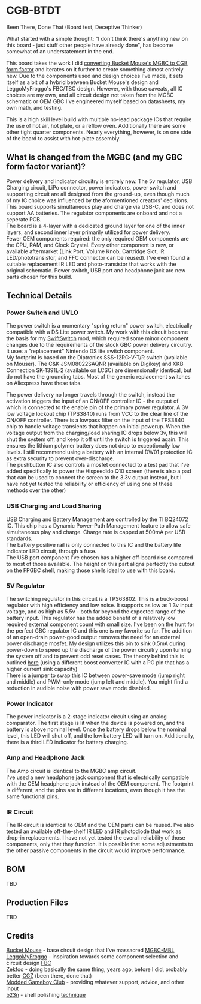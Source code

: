# CGB-BTDT
Been There, Done That (Board test, Deceptive Thinker)

What started with a simple thought: "I don't think there's anything new on this board - just stuff other people have already done", has become somewhat of an understatement in the end.

This board takes the work I did [converting Bucket Mouse's MGBC to CGB form factor](https://github.com/ConsolesandCasks/Game-Boy-Pocket-Color) and iterates on it further to create something almost entirely new. 
Due to the components used and design choices I've made, it sets itself as a bit of a hybrid between Bucket Mouse's design and LeggoMyFroggo's FBC/TBC design. However, with those caveats, all IC choices are my own, and all circuit design not taken from the MGBC schematic or OEM GBC I've engineered myself based on datasheets, my own math, and testing.

This is a high skill level build with multiple no-lead package ICs that require the use of hot air, hot plate, or a reflow oven. Additionally there are some other tight quarter components. Nearly everything, however, is on one side of the board to assist with hot-plate assembly.

## What is changed from the MGBC (and my GBC form factor variant)?
Power delivery and indicator circuitry is entirely new. The 5v regulator, USB Charging circuit, LiPo connector, power indicators, power switch and supporting circuit are all designed from the ground-up, even though much of my IC choice was influenced by the aformentioned creators' decisions. 
<br/>This board supports simultaneous play and charge via USB-C, and does not support AA batteries. The regulator components are onboard and not a seperate PCB.
<br/>The board is a 4-layer with a dedicated ground layer for one of the inner layers, and second inner layer primarily utilized for power delivery.
<br/>Fewer OEM components required: the only required OEM components are the CPU, RAM, and Clock Crystal. Every other component is new, or available aftermarket (Link Port, Volume Knob, Cartridge Slot, IR LED/phototransistor, and FFC connector can be reused). I've even found a suitable replacement IR LED and photo-transistor that works with the original schematic.
Power switch, USB port and headphone jack are new parts chosen for this build.

## Technical Details
### Power Switch and UVLO

The power switch is a momentary "spring return" power switch, electrically compatible with a DS Lite power switch. My work with this circuit became the basis for my [SwiftSwitch](https://github.com/ConsolesandCasks/SwiftSwitch-GBC) mod, which required some minor component changes due to the requirements of the stock GBC power delivery circuitry.
<br/>It uses a "replacement" Nintendo DS lite switch component. 
<br/>My footprint is based on the Diptronics SSS-12RG-V-T/R switch (available on Mouser). The C&K JSM08022SAQNR (available on Digikey) and XKB Connection SK-1391L-2 (available on LCSC) are dimensionally identical, but do not have the grounding tabs. Most of the generic replacement switches on Aliexpress have these tabs.

The power delivery no longer travels through the switch, instead the activation triggers the input of an ON/OFF controller IC - the output of which is connected to the enable pin of the primary power regulator. A 3V low voltage lockout chip (TPS3840) runs from VCC to the clear line of the ON/OFF controller. There is a lowpass filter on the input of the TPS3840 chip to handle voltage transients that happen on initial powerup. When the voltage output from the charging/load sharing IC drops below 3v, this will shut the system off, and keep it off until the switch is triggered again. This ensures the lithium polymer battery does not drop to exceptionally low levels. I still recommend using a battery with an internal DW01 protection IC as extra security to prevent over-discharge.
<br/>The pushbutton IC also controls a mosfet connected to a test pad that I've added specifically to power the Hispeedido Q10 screen (there is also a pad that can be used to connect the screen to the 3.3v output instead, but I have not yet tested the reliability or efficiency of using one of these methods over the other)

### USB Charging and Load Sharing

USB Charging and Battery Management are controlled by the TI BQ24072 IC. This chip has a Dynamic Power-Path Management feature to allow safe simultaneous play and charge. Charge rate is capped at 500mA per USB standards. 
<br/>The battery positive rail is only connected to this IC and the battery life indicator LED circuit, through a fuse. 
<br/>The USB port component I've chosen has a higher off-board rise compared to most of those available. The height on this part aligns perfectly the cutout on the FPGBC shell, making those shells ideal to use with this board.

### 5V Regulator

The switching regulator in this circuit is a TPS63802. This is a buck-boost regulator with high efficiency and low noise. It supports as low as 1.3v input voltage, and as high as 5.5v - both far beyond the expected range of the battery input. This regulator has the added benefit of a relatively low required external component count with small size. I've been on the hunt for the perfect GBC regulator IC and this one is my favorite so far. The addition of an open-drain power-good output removes the need for an external power discharge mosfet. My design utilizes this pin to sink 0.5mA during power-down to speed up the discharge of the power circuitry upon turning the system off and to prevent odd reset cases. The theory behind this is outlined [here](https://www.ti.com/lit/an/slvafk9/slvafk9.pdf) (using a different boost converter IC with a PG pin that has a higher current sink capacity)
<br/>There is a jumper to swap this IC between power-save mode (jump right and middle) and PWM-only mode (jump left and middle). You might find a reduction in audible noise with power save mode disabled.

### Power Indicator

The power indicator is a 2-stage indicator circuit using an analog comparator. The first stage is lit when the device is powered on, and the battery is above nominal level. Once the battery drops below the nominal level, this LED will shut off, and the low battery LED will turn on. Additionally, there is a third LED indicator for battery charging.

### Amp and Headphone Jack

The Amp circuit is identical to the MGBC amp circuit. 
<br/>I've used a new headphone jack component that is electrically compatible with the OEM headphone jack instead of the OEM component. The footprint is different, and the pins are in different locations, even though it has the same functional pins.

### IR Circuit

The IR circuit is identical to OEM and the OEM parts can be reused. I've also tested an available off-the-shelf IR LED and IR photodiode that work as drop-in replacements. I have not yet tested the overall reliability of those components, only that they function. It is possible that some adjustments to the other passive components in the circuit would improve performance. 

## BOM
TBD

## Production Files
TBD

## Credits
[Bucket Mouse](https://github.com/MouseBiteLabs) - base circuit design that I've massacred [MGBC-MBL](https://github.com/MouseBiteLabs/Game-Boy-Pocket-Color)
<br/>[LeggoMyFroggo](https://github.com/leggomyfroggo/) - inspiration towards some component selection and circuit design [FBC](https://github.com/leggomyfroggo/FBC)
<br/>[Zekfoo](https://github.com/Zekfoo/) - doing basically the same thing, years ago, before I did, probably better [CGZ](https://github.com/Zekfoo/CGZ) (been there, done that)
<br/>[Modded Gameboy Club](https://moddedgameboy.club/) - providing whatever support, advice, and other input
<br/>[b23n](https://b-2-3-n.mmm.page/) - shell polishing [technique](https://mmm.page/b-2-3-n/mod-polishing) 
